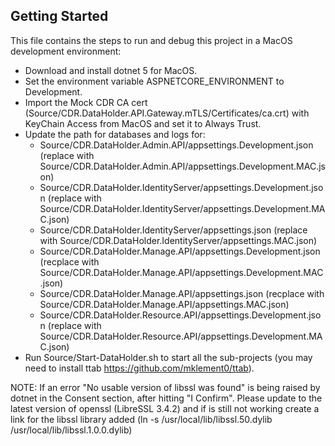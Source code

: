 ## Getting Started
This file contains the steps to run and debug this project in a MacOS development environment:

- Download and install dotnet 5 for MacOS.
- Set the environment variable ASPNETCORE_ENVIRONMENT to Development.
- Import the Mock CDR CA cert (Source/CDR.DataHolder.API.Gateway.mTLS/Certificates/ca.crt) with KeyChain Access from MacOS and set it to Always Trust.
- Update the path for databases and logs for: 
    * Source/CDR.DataHolder.Admin.API/appsettings.Development.json (replace with Source/CDR.DataHolder.Admin.API/appsettings.Development.MAC.json)
    * Source/CDR.DataHolder.IdentityServer/appsettings.Development.json (replace with Source/CDR.DataHolder.IdentityServer/appsettings.Development.MAC.json)
    * Source/CDR.DataHolder.IdentityServer/appsettings.json (replace with Source/CDR.DataHolder.IdentityServer/appsettings.MAC.json)
    * Source/CDR.DataHolder.Manage.API/appsettings.Development.json (recplace with Source/CDR.DataHolder.Manage.API/appsettings.Development.MAC.json)
    * Source/CDR.DataHolder.Manage.API/appsettings.json (recplace with Source/CDR.DataHolder.Manage.API/appsettings.MAC.json)
    * Source/CDR.DataHolder.Resource.API/appsettings.Development.json (replace with Source/CDR.DataHolder.Resource.API/appsettings.Development.MAC.json)
- Run Source/Start-DataHolder.sh to start all the sub-projects (you may need to install ttab https://github.com/mklement0/ttab).

NOTE: If an error "No usable version of libssl was found" is being raised by dotnet in the Consent section, after hitting "I Confirm". Please update to the latest version of openssl (LibreSSL 3.4.2)
and if is still not working create a link for the libssl library added (ln -s /usr/local/lib/libssl.50.dylib /usr/local/lib/libssl.1.0.0.dylib)